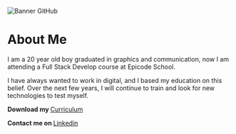 
![Banner GitHub](https://github.com/andbardii/andbardii/assets/126244632/b65c103f-8ad1-4d1e-a92f-3206afad0e7c)

# About Me
I am a 20 year old boy graduated in graphics and communication, now I am attending a Full Stack Develop course at Epicode School.

I have always wanted to work in digital, and I based my education on this belief. Over the next few years, I will continue to train and look for new technologies to test myself.

<b> Download my </b>
[Curriculum](https://github.com/andbardii/andbardii/files/11799209/Curriculum.Andrea.Bardi.pdf)

<b> Contact me on </b>
[Linkedin](https://www.linkedin.com/in/andbardii)
